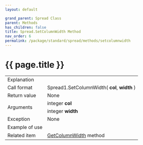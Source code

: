 ```yaml
---
layout: default

grand_parent: Spread Class
parent: Methods
has_children: false
title: Spread.SetColumnWidth Method
nav_order: 6
permalink: /package/standard/spread/methods/setcolumnwidth
---
```

# {{ page.title }}

<table>
  <tr>
    <td>Explanation</td>
    <td colspan="2"></td>
  </tr>
  <tr>
    <td>Call format</td>
    <td colspan="2">Spread1.SetColumnWidth( <b>col</b>, <b>width</b> )</td>
  </tr>
  <tr>
    <td>Return value</td>
    <td colspan="2">None</td>
  </tr>  
  <tr>
    <td rowspan="2">Arguments</td>
    <td>integer <b>col</b></td>
    <td></td>
  </tr>
  <tr>
    <td>integer <b>width</b></td>
    <td></td>
  </tr>
  <tr>
    <td>Exception</td>
    <td colspan="2">None</td>
  </tr>
  <tr>
    <td>Example of use</td>
    <td colspan="2"><code><pre></pre></code></td>
  </tr>
  <tr>
    <td>Related item</td>
    <td colspan="2"><a href="/package/standard/spread/methods/getcolumnwidth">GetColumnWidth</a> method</td>
  </tr>
</table>



